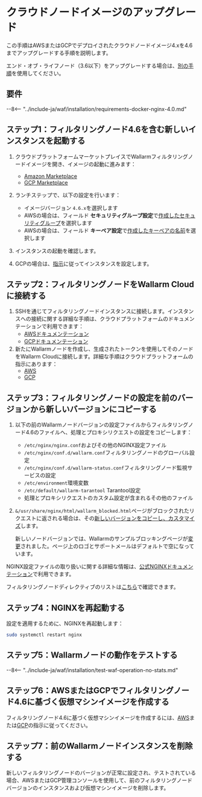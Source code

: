 [wallarm-status-instr]:             ../admin-en/configure-statistics-service.md
[memory-instr]:                     ../admin-en/configuration-guides/allocate-memory-for-waf-node.md
[waf-directives-instr]:             ../admin-en/configure-parameters-en.md
[ptrav-attack-docs]:                ../attacks-vulns-list.md#path-traversal
[attacks-in-ui-image]:              ../images/admin-guides/test-attacks-quickstart.png
[nginx-process-time-limit-docs]:    ../admin-en/configure-parameters-en.md#wallarm_process_time_limit
[nginx-process-time-limit-block-docs]:  ../admin-en/configure-parameters-en.md#wallarm_process_time_limit_block
[overlimit-res-rule-docs]:           ../user-guides/rules/configure-overlimit-res-detection.md
[graylist-docs]:                     ../user-guides/ip-lists/graylist.md
[waf-mode-instr]:                   ../admin-en/configure-wallarm-mode.md

# クラウドノードイメージのアップグレード

この手順はAWSまたはGCPでデプロイされたクラウドノードイメージ4.xを4.6までアップグレードする手順を説明します。

エンド・オブ・ライフノード（3.6以下）をアップグレードする場合は、[別の手順](older-versions/cloud-image.md)を使用してください。

## 要件

--8<-- "../include-ja/waf/installation/requirements-docker-nginx-4.0.md"

## ステップ1：フィルタリングノード4.6を含む新しいインスタンスを起動する

1. クラウドプラットフォームマーケットプレイスでWallarmフィルタリングノードイメージを開き、イメージの起動に進みます：
    * [Amazon Marketplace](https://aws.amazon.com/marketplace/pp/B073VRFXSD)
    * [GCP Marketplace](https://console.cloud.google.com/marketplace/details/wallarm-node-195710/wallarm-node)
2. ランチステップで、以下の設定を行います：

    * イメージバージョン `4.6.x`を選択します
    * AWSの場合は、フィールド **セキュリティグループ設定**で[作成したセキュリティグループ](../installation/cloud-platforms/aws/ami.md#2-create-a-security-group)を選択します
    * AWSの場合は、フィールド **キーペア設定**で[作成したキーペアの名前](../installation/cloud-platforms/aws/ami.md#1-create-a-pair-of-ssh-keys)を選択します
3. インスタンスの起動を確認します。
4. GCPの場合は、[指示](../installation/cloud-platforms/gcp/machine-image.md#2-configure-the-filtering-node-instance)に従ってインスタンスを設定します。

## ステップ2：フィルタリングノードをWallarm Cloudに接続する

1. SSHを通じてフィルタリングノードインスタンスに接続します。インスタンスへの接続に関する詳細な手順は、クラウドプラットフォームのドキュメンテーションで利用できます：
    * [AWSドキュメンテーション](https://docs.aws.amazon.com/AWSEC2/latest/UserGuide/AccessingInstances.html)
    * [GCPドキュメンテーション](https://cloud.google.com/compute/docs/instances/connecting-to-instance)
2. 新たにWallarmノードを作成し、生成されたトークンを使用してそのノードをWallarm Cloudに接続します。詳細な手順はクラウドプラットフォームの指示にあります：
    * [AWS](../installation/cloud-platforms/aws/ami.md#5-connect-the-filtering-node-to-the-wallarm-cloud)
    * [GCP](../installation/cloud-platforms/gcp/machine-image.md#4-connect-the-filtering-node-to-the-wallarm-cloud)

## ステップ3：フィルタリングノードの設定を前のバージョンから新しいバージョンにコピーする

1. 以下の前のWallarmノードバージョンの設定ファイルからフィルタリングノード4.6のファイルへ、処理とプロキシリクエストの設定をコピーします：

     * `/etc/nginx/nginx.conf`およびその他のNGINX設定ファイル
     * `/etc/nginx/conf.d/wallarm.conf`フィルタリングノードのグローバル設定
     * `/etc/nginx/conf.d/wallarm-status.conf`フィルタリングノード監視サービスの設定
     * `/etc/environment`環境変数
     * `/etc/default/wallarm-tarantool` Tarantool設定
     * 処理とプロキシリクエストのカスタム設定が含まれるその他のファイル
1. `&/usr/share/nginx/html/wallarm_blocked.html`ページがブロックされたリクエストに返される場合は、その[新しいバージョンをコピーし、カスタマイズ](../admin-en/configuration-guides/configure-block-page-and-code.md#customizing-sample-blocking-page)します。

    新しいノードバージョンでは、Wallarmのサンプルブロッキングページが[変更](what-is-new.md#new-blocking-page)されました。ページ上のロゴとサポートメールはデフォルトで空になっています。

NGINX設定ファイルの取り扱いに関する詳細な情報は、[公式NGINXドキュメンテーション](https://nginx.org/docs/beginners_guide.html)で利用できます。

フィルタリングノードディレクティブのリストは[こちら](../admin-en/configure-parameters-en.md)で確認できます。

## ステップ4：NGINXを再起動する

設定を適用するために、NGINXを再起動します：

```bash
sudo systemctl restart nginx
```

## ステップ5：Wallarmノードの動作をテストする

--8<-- "../include-ja/waf/installation/test-waf-operation-no-stats.md"

## ステップ6：AWSまたはGCPでフィルタリングノード4.6に基づく仮想マシンイメージを作成する

フィルタリングノード4.6に基づく仮想マシンイメージを作成するには、[AWS](../admin-en/installation-guides/amazon-cloud/create-image.md)または[GCP](../admin-en/installation-guides/google-cloud/create-image.md)の指示に従ってください。

## ステップ7：前のWallarmノードインスタンスを削除する

新しいフィルタリングノードのバージョンが正常に設定され、テストされている場合、AWSまたはGCP管理コンソールを使用して、前のフィルタリングノードバージョンのインスタンスおよび仮想マシンイメージを削除します。
